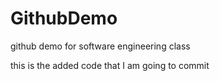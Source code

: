 # GithubDemo
github demo for software engineering class

this is the added code that I am going to commit

